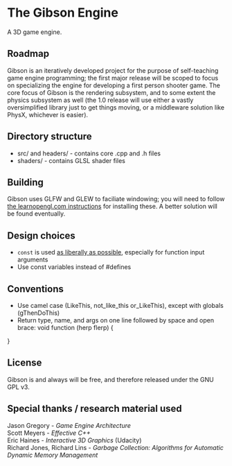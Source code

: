# The Gibson Engine
A 3D game engine. 

## Roadmap
Gibson is an iteratively developed project for the purpose of self-teaching game engine programming; the first major release will be scoped to focus on specializing 
the engine for developing a first person shooter game. The core focus of Gibson is the rendering subsystem, and to some extent the physics subsystem as well (the 1.0 release 
will use either a vastly oversimplified library just to get things moving, or a middleware solution like PhysX, whichever is easier).

## Directory structure
- src/ and headers/ - contains core .cpp and .h files
- shaders/ - contains GLSL shader files

## Building
Gibson uses GLFW and GLEW to faciliate windowing; you will need to follow [the learnopengl.com instructions](http://learnopengl.com/#!Getting-started/Creating-a-window) for 
installing these. A better solution will be found eventually.

## Design choices 
- `const` is used [as liberally as possible](http://www.gamasutra.com/view/news/169296/Indepth_Functional_programming_in_C.php), especially for function input arguments
- Use const variables instead of #defines 

## Conventions
- Use camel case (LikeThis, not_like_this or_LikeThis), except with globals (gThenDoThis)
- Return type, name, and args on one line followed by space and open brace:
void function (herp flerp) {

}

## License
Gibson is and always will be free, and therefore released under the GNU GPL v3.

## Special thanks / research material used
Jason Gregory - *Game Engine Architecture*  
Scott Meyers - *Effective C++*  
Eric Haines - *Interactive 3D Graphics* (Udacity)  
Richard Jones, Richard Lins - *Garbage Collection: Algorithms for Automatic Dynamic Memory Management*


